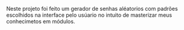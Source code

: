 Neste projeto foi feito um gerador de senhas aléatorios com padrões escolhidos na interface pelo usúario no intuito de masterizar meus conhecimetos em módulos.
